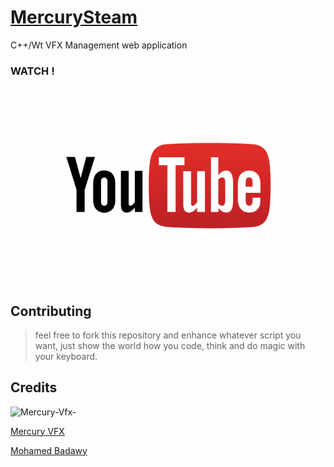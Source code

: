 # [MercurySteam](http://mercuryvisualsolutions.github.io/MercurySteam/)

C++/Wt VFX Management web application

### WATCH !
[![Watch the video](youtube-png.png)](https://www.youtube.com/watch?v=zhvyPsvHZVI)

## Contributing
> feel free to fork this repository and enhance whatever script you want, just show the world how you code, think and do magic with your keyboard.

## Credits
![Mercury-Vfx-](https://s3-eu-west-1.amazonaws.com/wuzzuf/files/company_logo/Mercury-Vfx-Egypt-14101-1599563545.jpg)


[Mercury VFX](https://www.mercuryvfx.com/)

[Mohamed Badawy](https://www.linkedin.com/in/mohamed-badawy-3723b725/)
